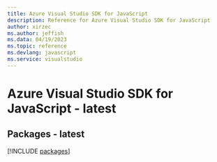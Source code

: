 ```yaml
---
title: Azure Visual Studio SDK for JavaScript
description: Reference for Azure Visual Studio SDK for JavaScript
author: xirzec
ms.author: jeffish
ms.data: 04/19/2023
ms.topic: reference
ms.devlang: javascript
ms.service: visualstudio
---
```

# Azure Visual Studio SDK for JavaScript - latest
## Packages - latest
[!INCLUDE [packages](visual-studio-index.md)]